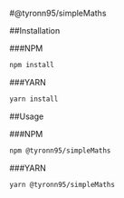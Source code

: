 #@tyronn95/simpleMaths

##Installation

###NPM
```bash
npm install
```

###YARN
```bash
yarn install
```

##Usage

###NPM
```bash
npm @tyronn95/simpleMaths
```

###YARN
```bash
yarn @tyronn95/simpleMaths
```